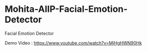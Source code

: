 # Mohita-AIIP-Facial-Emotion-Detector
Facial Emotion Detector

Demo Video : https://www.youtube.com/watch?v=MiHgHWN90Hk
